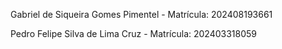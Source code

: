 Gabriel de Siqueira Gomes Pimentel - Matrícula: 202408193661

Pedro Felipe Silva de Lima Cruz - Matrícula: 202403318059

